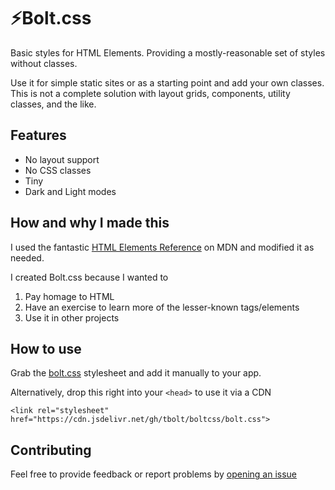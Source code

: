 # ⚡️Bolt.css

Basic styles for HTML Elements. Providing a mostly-reasonable set of styles without classes.

Use it for simple static sites or as a starting point and add your own classes. This is not a complete solution with layout grids, components, utility classes, and the like.

## Features

- No layout support
- No CSS classes
- Tiny
- Dark and Light modes

## How and why I made this

I used the fantastic [HTML Elements Reference](https://developer.mozilla.org/en-US/docs/Web/HTML/Element) on MDN and modified it as needed.

I created Bolt.css because I wanted to

1.  Pay homage to HTML
2.  Have an exercise to learn more of the lesser-known tags/elements
3.  Use it in other projects

## How to use

Grab the [bolt.css](https://github.com/tbolt/boltcss/blob/master/bolt.css) stylesheet and add it manually to your app.

Alternatively, drop this right into your `<head>` to use it via a CDN

`<link rel="stylesheet" href="https://cdn.jsdelivr.net/gh/tbolt/boltcss/bolt.css">`

## Contributing

Feel free to provide feedback or report problems by [opening an issue](https://github.com/tbolt/boltcss/issues/new)
